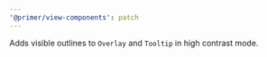```yaml
---
'@primer/view-components': patch
---
```


Adds visible outlines to `Overlay` and `Tooltip` in high contrast mode.
